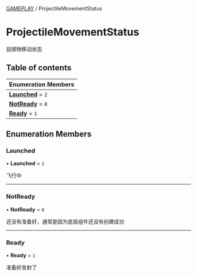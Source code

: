 [GAMEPLAY](../groups/Core.GAMEPLAY.md) / ProjectileMovementStatus

# ProjectileMovementStatus <Badge type="tip" text="Enumeration" /> <Score text="ProjectileMovementStatus" />

投掷物移动状态

## Table of contents

| Enumeration Members |
| :-----|
| **[Launched](mw.ProjectileMovementStatus.md#launched)** = ``2`` <br> |
| **[NotReady](mw.ProjectileMovementStatus.md#notready)** = ``0`` <br> |
| **[Ready](mw.ProjectileMovementStatus.md#ready)** = ``1`` <br> |

## Enumeration Members

### Launched <Score text="Launched" /> 

• **Launched** = ``2``

飞行中

___

### NotReady <Score text="NotReady" /> 

• **NotReady** = ``0``

还没有准备好，通常是因为底层组件还没有创建成功

___

### Ready <Score text="Ready" /> 

• **Ready** = ``1``

准备好发射了
